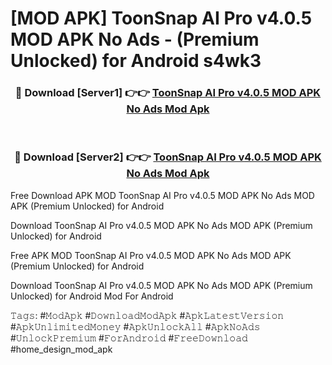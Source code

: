 # [MOD APK] ToonSnap AI Pro v4.0.5 MOD APK No Ads - (Premium Unlocked) for Android s4wk3



<div align="center">
<h3>🔴 Download [Server1] 👉👉 <a href="https://momento.my/?title=ToonSnap_AI_Pro_v4.0.5_MOD_APK_No_Ads">ToonSnap AI Pro v4.0.5 MOD APK No Ads Mod Apk</a></h3><br>

<h3>🔴 Download [Server2] 👉👉 <a href="https://momento.my/?title=ToonSnap_AI_Pro_v4.0.5_MOD_APK_No_Ads">ToonSnap AI Pro v4.0.5 MOD APK No Ads Mod Apk</a></h3>
</div>



Free Download APK MOD ToonSnap AI Pro v4.0.5 MOD APK No Ads MOD APK (Premium Unlocked) for Android

Download ToonSnap AI Pro v4.0.5 MOD APK No Ads MOD APK (Premium Unlocked) for Android

Free APK MOD ToonSnap AI Pro v4.0.5 MOD APK No Ads MOD APK (Premium Unlocked) for Android

Download ToonSnap AI Pro v4.0.5 MOD APK No Ads MOD APK (Premium Unlocked) for Android Mod For Android

𝚃𝚊𝚐𝚜: #𝙼𝚘𝚍𝙰𝚙𝚔 #𝙳𝚘𝚠𝚗𝚕𝚘𝚊𝚍𝙼𝚘𝚍𝙰𝚙𝚔 #𝙰𝚙𝚔𝙻𝚊𝚝𝚎𝚜𝚝𝚅𝚎𝚛𝚜𝚒𝚘𝚗 #𝙰𝚙𝚔𝚄𝚗𝚕𝚒𝚖𝚒𝚝𝚎𝚍𝙼𝚘𝚗𝚎𝚢 #𝙰𝚙𝚔𝚄𝚗𝚕𝚘𝚌𝚔𝙰𝚕𝚕 #𝙰𝚙𝚔𝙽𝚘𝙰𝚍𝚜 #𝚄𝚗𝚕𝚘𝚌𝚔𝙿𝚛𝚎𝚖𝚒𝚞𝚖 #𝙵𝚘𝚛𝙰𝚗𝚍𝚛𝚘𝚒𝚍 #𝙵𝚛𝚎𝚎𝙳𝚘𝚠𝚗𝚕𝚘𝚊𝚍 #home_design_mod_apk
